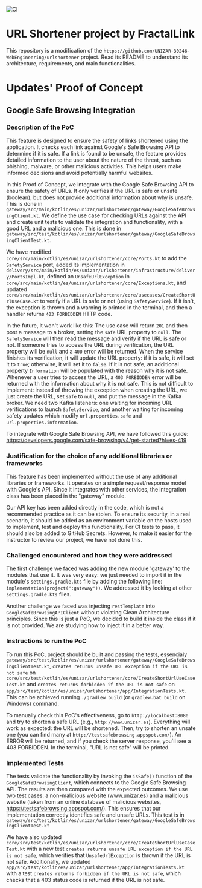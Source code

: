![CI](https://github.com/juanguppy/fractallink/actions/workflows/ci.yml/badge.svg)
# URL Shortener project by FractalLink

This repository is a modification of the `https://github.com/UNIZAR-30246-WebEngineering/urlshortener` project. Read its README to understand its architecture, requirements, and main functionalities.

# Updates' Proof of Concept

## Google Safe Browsing Integration 
### Description of the PoC
This feature is designed to ensure the safety of links shortened using the application. It checks each link against Google's Safe Browsing API to determine if it is safe. If a link is found to be unsafe, the feature provides detailed information to the user about the nature of the threat, such as phishing, malware, or other malicious activities. This helps users make informed decisions and avoid potentially harmful websites. 

In this Proof of Concept, we integrate with the Google Safe Browsing API to ensure the safety of URLs. It only verifies if the URL is safe or unsafe (boolean), but does not provide additional information about why is unsafe. This is done in `gateway/src/main/kotlin/es/unizar/urlshortener/gateway/GoogleSafeBrowsingClient.kt`. We define the use case for checking URLs against the API and create unit tests to validate the integration and functionality, with a good URL and a malicious one. This is done in `gateway/src/test/kotlin/es/unizar/urlshortener/gateway/GoogleSafeBrowsingClientTest.kt`. 

We have modified `core/src/main/kotlin/es/unizar/urlshortener/core/Ports.kt` to add the `SafetyService` port, added its implementation in `delivery/src/main/kotlin/es/unizar/urlshortener/infrastructure/delivery/PortsImpl.kt`, defined an `UnsafeUrlException` in `core/src/main/kotlin/es/unizar/urlshortener/core/Exceptions.kt`, and updated `core/src/main/kotlin/es/unizar/urlshortener/core/usecases/CreateShortUrlUseCase.kt` to verify if a URL is safe or not (using `SafetyService`). If it isn't, the exception is thrown and a warning is printed in the terminal, and then a handler returns `403 FORBIDDEN` HTTP code. 

In the future, it won't work like this: The use case will return `201` and then post a message to a broker, setting the `safe` URL property to `null`. The `SafetyService` will then read the message and verify if the URL is safe or not. If someone tries to access the URL during verification, the URL property will be `null` and a `400` error will be returned. When the service finishes its verification, it will update the URL property: if it is safe, it will set it to `true`; otherwise, it will set it to `false`. If it is not safe, an additional property `Information` will be populated with the reason why it is not safe. Whenever a user tries to access the URL, a `403 FORBIDDEN` error will be returned with the information about why it is not safe. This is not difficult to implement: instead of throwing the exception when creating the URL, we just create the URL, set `safe` to `null`, and put the message in the Kafka broker. We need two Kafka listeners: one waiting for incoming URL verifications to launch `SafetyService`, and another waiting for incoming safety updates which modify `url.properties.safe` and `url.properties.information`.

To integrate with Google Safe Browsing API, we have followed this guide: https://developers.google.com/safe-browsing/v4/get-started?hl=es-419 

### Justification for the choice of any additional libraries or frameworks
This feature has been implemented without the use of any additional libraries or frameworks. It operates on a simple request/response model with Google's API. Since it integrates with other services, the integration class has been placed in the "gateway" module.

Our API key has been added directly in the code, which is not a recommended practice as it can be stolen. To ensure its security, in a real scenario, it should be added as an environment variable on the hosts used to implement, test and deploy this functionality. For CI tests to pass, it should also be added to GitHub Secrets. However, to make it easier for the instructor to review our project, we have not done this.

### Challenged encountered and how they were addressed 
The first challenge we faced was adding the new module 'gateway' to the modules that use it. It was very easy: we just needed to import it in the module's `settings.gradle.kts` file by adding the following line: `implementation(project(":gateway"))`. We addressed it by looking at other `settings.gradle.kts` files.

Another challenge we faced was injecting `restTemplate` into `GoogleSafeBrowsingAPIClient` without violating Clean Architecture principles. Since this is just a PoC, we decided to build it inside the class if it is not provided. We are studying how to inject it in a better way.

### Instructions to run the PoC
To run this PoC, project should be built and passing the tests, essencialy `gateway/src/test/kotlin/es/unizar/urlshortener/gateway/GoogleSafeBrowsingClientTest.kt`, `creates returns unsafe URL exception if the URL is not safe` on `core/src/test/kotlin/es/unizar/urlshortener/core/CreateShortUrlUseCaseTest.kt` and `creates returns forbidden if the URL is not safe` on `app/src/test/kotlin/es/unizar/urlshortener/app/IntegrationTests.kt`. This can be achieved running `./gradlew build` (or `gradlew.bat build` on Windows) command. 

To manually check this PoC's effectiveness, go to `http://localhost:8080` and try to shorten a safe URL (e.g., `http://www.unizar.es`). Everything will work as expected: the URL will be shortened. Then, try to shorten an unsafe one (you can find many at `http://testsafebrowsing.appspot.com/`). An ERROR will be returned, and if you check the server response, you'll see a 403 FORBIDDEN. In the terminal, "URL is not safe" will be printed.

### Implemented Tests

The tests validate the functionality by invoking the `isSafe()` function of the `GoogleSafeBrowsingClient`, which connects to the Google Safe Browsing API. The results are then compared with the expected outcomes. We use two test cases: a non-malicious website (www.unizar.es) and a malicious website (taken from an online database of malicious websites, https://testsafebrowsing.appspot.com/). This ensures that our implementation correctly identifies safe and unsafe URLs. This test is in  `gateway/src/test/kotlin/es/unizar/urlshortener/gateway/GoogleSafeBrowsingClientTest.kt` 

We have also updated `core/src/test/kotlin/es/unizar/urlshortener/core/CreateShortUrlUseCaseTest.kt` with a new test `creates returns unsafe URL exception if the URL is not safe`, which verifies that `UnsafeUrlException` is thrown if the URL is not safe. Additionally, we updated `app/src/test/kotlin/es/unizar/urlshortener/app/IntegrationTests.kt` with a test `creates returns forbidden if the URL is not safe`, which checks that a 403 status code is returned if the URL is not safe.
